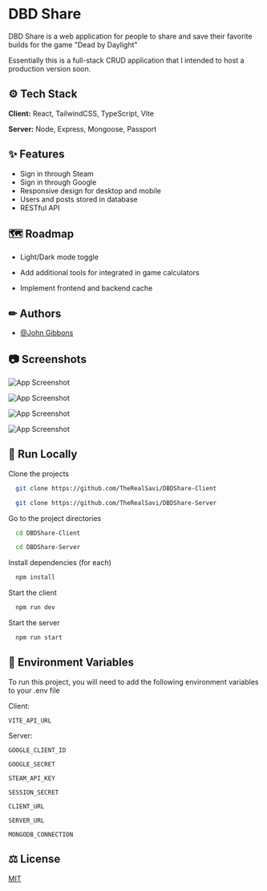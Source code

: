 # DBD Share

DBD Share is a web application for people to share and save their favorite builds for the game "Dead by Daylight"

Essentially this is a full-stack CRUD application that I intended to host a production version soon.

## ⚙ Tech Stack

**Client:** React, TailwindCSS, TypeScript, Vite

**Server:** Node, Express, Mongoose, Passport

## ✨ Features

- Sign in through Steam
- Sign in through Google
- Responsive design for desktop and mobile
- Users and posts stored in database
- RESTful API

## 🗺 Roadmap

- Light/Dark mode toggle

- Add additional tools for integrated in game calculators

- Implement frontend and backend cache

## ✏ Authors

- [@John Gibbons](https://www.github.com/TheRealSavi)

## 📷 Screenshots

![App Screenshot](https://i.imgur.com/yTjSiDR.png)

![App Screenshot](https://i.imgur.com/wUWxBgW.png)

![App Screenshot](https://i.imgur.com/ffCheCw.png)

![App Screenshot](https://i.imgur.com/xTYNmJi.png)

## 💾 Run Locally

Clone the projects

```bash
  git clone https://github.com/TheRealSavi/DBDShare-Client
```

```bash
  git clone https://github.com/TheRealSavi/DBDShare-Server
```

Go to the project directories

```bash
  cd DBDShare-Client
```

```bash
  cd DBDShare-Server
```

Install dependencies (for each)

```bash
  npm install
```

Start the client

```bash
  npm run dev
```

Start the server

```bash
  npm run start
```

## 🔑 Environment Variables

To run this project, you will need to add the following environment variables to your .env file

Client:

`VITE_API_URL`

Server:

`GOOGLE_CLIENT_ID`

`GOOGLE_SECRET`

`STEAM_API_KEY`

`SESSION_SECRET`

`CLIENT_URL`

`SERVER_URL`

`MONGODB_CONNECTION`

## ⚖ License

[MIT](https://choosealicense.com/licenses/mit/)
